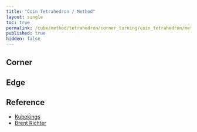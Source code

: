 ```yaml
---
title: "Coin Tetrahedron / Method"
layout: single
toc: true
permalink: /cube/method/tetrahedron/corner_turning/coin_tetrahedron/method
published: true
hidden: false
---
```


<head>
  <base target="_blank">
</head>



## Corner



## Edge



## Reference

- [Kubekings](https://youtu.be/5pTfSCsHPWs)
- [Brent Richter](https://youtu.be/2WrDNfcfpAg)